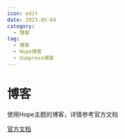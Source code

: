 ```yaml
---
icon: edit
date: 2023-05-04
category:
  - 博客
tag:
  - 博客
  - Hope博客
  - Vuepress博客
---
```


# 博客

使用Hope主题的博客，详情参考官方文档

[官方文档](https://theme-hope.vuejs.press/zh/guide/blog/intro.html)